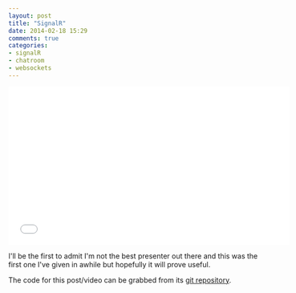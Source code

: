 ```yaml
---
layout: post
title: "SignalR"
date: 2014-02-18 15:29
comments: true
categories: 
- signalR 
- chatroom
- websockets
---
```


<iframe width="560" height="315" src="//www.youtube.com/embed/Hv6ZAWFOfRE" frameborder="0" allowfullscreen></iframe>

I'll be the first to admit I'm not the best presenter out there and this was the first one I've given in awhile but hopefully it will prove useful.

The code for this post/video can be grabbed from its [git repository](https://github.com/JordanZaerr/ChatRoom).